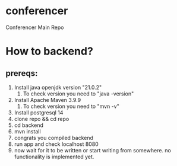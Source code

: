 # conferencer
Conferencer Main Repo

# How to backend?
## prereqs:
1. Install java openjdk version "21.0.2"
   1. To check version you need to "java -version"
2. Install Apache Maven 3.9.9
    1. To check version you need to "mvn -v"
3. Install postgresql 14
4. clone repo && cd repo
5. cd backend
6. mvn install
7. congrats you compiled backend
8. run app and check localhost 8080
9. now wait for it to be written or start writing from somewhere. no functionality is implemented yet. 

